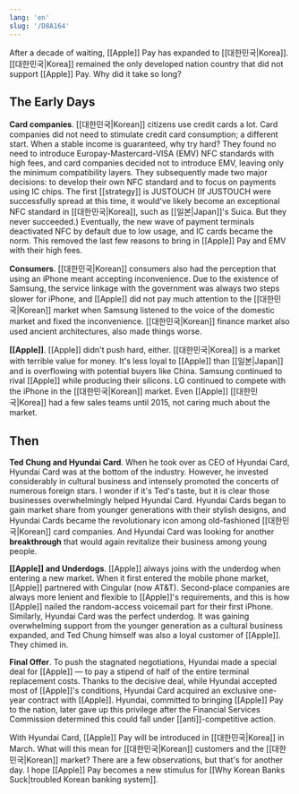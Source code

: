 ```yaml
---
lang: 'en'
slug: '/D8A164'
---
```


After a decade of waiting, [[Apple]] Pay has expanded to [[대한민국|Korea]]. [[대한민국|Korea]] remained the only developed nation country that did not support [[Apple]] Pay. Why did it take so long?

## The Early Days

**Card companies**. [[대한민국|Korean]] citizens use credit cards a lot. Card companies did not need to stimulate credit card consumption; a different start. When a stable income is guaranteed, why try hard? They found no need to introduce Europay-Mastercard-VISA (EMV) NFC standards with high fees, and card companies decided not to introduce EMV, leaving only the minimum compatibility layers. They subsequently made two major decisions: to develop their own NFC standard and to focus on payments using IC chips. The first [[strategy]] is JUSTOUCH (If JUSTOUCH were successfully spread at this time, it would've likely become an exceptional NFC standard in [[대한민국|Korea]], such as [[일본|Japan]]'s Suica. But they never succeeded.) Eventually, the new wave of payment terminals deactivated NFC by default due to low usage, and IC cards became the norm. This removed the last few reasons to bring in [[Apple]] Pay and EMV with their high fees.

**Consumers**. [[대한민국|Korean]] consumers also had the perception that using an iPhone meant accepting inconvenience. Due to the existence of Samsung, the service linkage with the government was always two steps slower for iPhone, and [[Apple]] did not pay much attention to the [[대한민국|Korean]] market when Samsung listened to the voice of the domestic market and fixed the inconvenience. [[대한민국|Korean]] finance market also used ancient architectures, also made things worse.

**[[Apple]]**. [[Apple]] didn't push hard, either. [[대한민국|Korea]] is a market with terrible value for money. It's less loyal to [[Apple]] than [[일본|Japan]] and is overflowing with potential buyers like China. Samsung continued to rival [[Apple]] while producing their silicons. LG continued to compete with the iPhone in the [[대한민국|Korean]] market. Even [[Apple]] [[대한민국|Korea]] had a few sales teams until 2015, not caring much about the market.

## Then

**Ted Chung and Hyundai Card**. When he took over as CEO of Hyundai Card, Hyundai Card was at the bottom of the industry. However, he invested considerably in cultural business and intensely promoted the concerts of numerous foreign stars. I wonder if it's Ted's taste, but it is clear those businesses overwhelmingly helped Hyundai Card. Hyundai Cards began to gain market share from younger generations with their stylish designs, and Hyundai Cards became the revolutionary icon among old-fashioned [[대한민국|Korean]] card companies. And Hyundai Card was looking for another **breakthrough** that would again revitalize their business among young people.

**[[Apple]] and Underdogs**. [[Apple]] always joins with the underdog when entering a new market. When it first entered the mobile phone market, [[Apple]] partnered with Cingular (now AT&T). Second-place companies are always more lenient and flexible to [[Apple]]'s requirements, and this is how [[Apple]] nailed the random-access voicemail part for their first iPhone. Similarly, Hyundai Card was the perfect underdog. It was gaining overwhelming support from the younger generation as a cultural business expanded, and Ted Chung himself was also a loyal customer of [[Apple]]. They chimed in.

**Final Offer**. To push the stagnated negotiations, Hyundai made a special deal for [[Apple]] — to pay a stipend of half of the entire terminal replacement costs. Thanks to the decisive deal, while Hyundai accepted most of [[Apple]]'s conditions, Hyundai Card acquired an exclusive one-year contract with [[Apple]]. Hyundai, committed to bringing [[Apple]] Pay to the nation, later gave up this privilege after the Financial Services Commission determined this could fall under [[anti]]-competitive action.

With Hyundai Card, [[Apple]] Pay will be introduced in [[대한민국|Korea]] in March. What will this mean for [[대한민국|Korean]] customers and the [[대한민국|Korean]] market? There are a few observations, but that's for another day. I hope [[Apple]] Pay becomes a new stimulus for [[Why Korean Banks Suck|troubled Korean banking system]].
